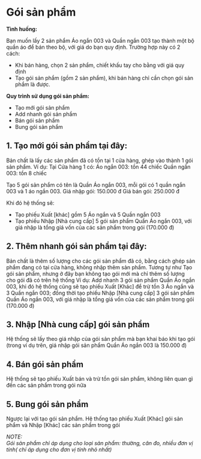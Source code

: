 # Gói sản phẩm
**Tình huống:**

Bạn muốn lấy 2 sản phẩm Áo ngắn 003 và Quần ngắn 003 tạo thành một bộ quần áo để bán theo bộ, với giá do bạn quy định. Trường hợp này có 2 cách:
-  Khi bán hàng, chọn 2 sản phẩm, chiết khấu tay cho bằng với giá quy định
- Tạo gói sản phẩm (gồm 2 sản phẩm), khi bán hàng chỉ cần chọn gói sản phẩm là được.

**Quy trình sử dụng gói sản phẩm:**
* Tạo mới gói sản phẩm
* Add nhanh gói sản phẩm
* Bán gói sản phẩm
* Bung gói sản phẩm
## 1. Tạo mới gói sản phẩm tại đây:
Bản chất là lấy các sản phẩm đã có tồn tại 1 cửa hàng, ghép vào thành 1 gói sản phẩm.
Ví dụ: Tại Cửa hàng 1 có:
Áo ngắn 003: tồn 44 chiếc
Quần ngắn 003: tồn 8 chiếc

Tạo 5 gói sản phẩm có tên là Quần Áo ngắn 003, mỗi gói có 1 quần ngắn 003 và 1 áo ngắn 003.
Giá nhập gói: 150.000 đ
Giá bán gói: 250.000 đ

Khi đó hệ thống sẽ:
- Tạo phiếu Xuất [khác] gồm 5 Áo ngắn và 5 Quần ngắn 003
- Tạo phiếu Nhập [Nhà cung cấp] 5 gói sản phẩm Quần Áo ngắn 003, với giá nhập là tổng giá vốn của các sản phẩm trong gói (170.000 đ)

## 2. Thêm nhanh gói sản phẩm tại đây:
Bản chất là thêm số lượng cho các gói sản phẩm đã có, bằng cách ghép sản phẩm đang có tại cửa hàng, không nhập thêm sản phẩm.
Tương tự như Tạo gói sản phẩm, nhưng ở đây bạn không tạo gói mới mà chỉ thêm số lượng cho gói đã có trên hệ thống
Ví dụ: Add nhanh 3 gói sản phẩm Quần Áo ngắn 003, khi đó hệ thống cũng sẽ tạo phiếu Xuất [Khác] để trừ tồn 3 Áo ngắn và 3 Quần ngắn 003; đồng thời tạo phiếu Nhập [Nhà cung cấp] 3 gói sản phẩm Quần Áo ngắn 003, với giá nhập là tổng giá vốn của các sản phẩm trong gói (170.000 đ)

## 3. Nhập [Nhà cung cấp] gói sản phẩm
Hệ thống sẽ lấy theo giá nhập của gói sản phẩm mà bạn khai báo khi tạo gói (trong ví dụ trên, giá nhập gói sản phẩm Quần Áo ngắn 003 là 150.000 đ)

## 4. Bán gói sản phẩm
Hệ thống sẽ tạo phiếu Xuất bán và trừ tồn gói sản phẩm, không liên quan gì đến các sản phẩm trong gói nữa

## 5. Bung gói sản phẩm
Ngược lại với tạo gói sản phẩm. Hệ thống tạo phiếu Xuất [Khác] gói sản phẩm và Nhập [Khác] các sản phẩm trong gói

*NOTE:  
Gói sản phẩm chỉ áp dụng cho loại sản phẩm: thường, cân đo, nhiều đơn vị tính( chỉ áp dụng cho đơn vị tính nhỏ nhất)*
